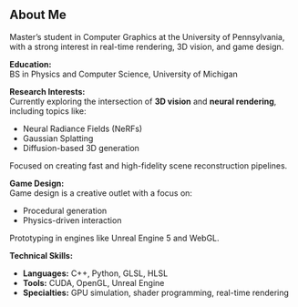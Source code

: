## About Me

Master’s student in Computer Graphics at the University of Pennsylvania, with a strong interest in real-time rendering, 3D vision, and game design.


**Education:**  
BS in Physics and Computer Science, University of Michigan

**Research Interests:**  
Currently exploring the intersection of **3D vision** and **neural rendering**, including topics like:

- Neural Radiance Fields (NeRFs)  
- Gaussian Splatting  
- Diffusion-based 3D generation  

Focused on creating fast and high-fidelity scene reconstruction pipelines.


**Game Design:**  
Game design is a creative outlet with a focus on:

- Procedural generation  
- Physics-driven interaction  

Prototyping in engines like Unreal Engine 5 and WebGL.


**Technical Skills:**  
- **Languages:** C++, Python, GLSL, HLSL  
- **Tools:** CUDA, OpenGL, Unreal Engine  
- **Specialties:** GPU simulation, shader programming, real-time rendering
